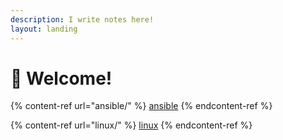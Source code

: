```yaml
---
description: I write notes here!
layout: landing
---
```


# 👋 Welcome!

{% content-ref url="ansible/" %}
[ansible](ansible/)
{% endcontent-ref %}

{% content-ref url="linux/" %}
[linux](linux/)
{% endcontent-ref %}
